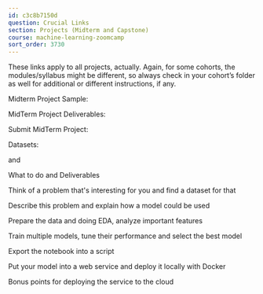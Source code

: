 ```yaml
---
id: c3c8b7150d
question: Crucial Links
section: Projects (Midterm and Capstone)
course: machine-learning-zoomcamp
sort_order: 3730
---
```


These links apply to all projects, actually. Again, for some cohorts, the modules/syllabus might be different, so always check in your cohort’s folder as well for additional or different instructions, if any.

Midterm Project Sample:

MidTerm Project Deliverables:

Submit MidTerm Project:

Datasets:

and

What to do and Deliverables

Think of a problem that's interesting for you and find a dataset for that

Describe this problem and explain how a model could be used

Prepare the data and doing EDA, analyze important features

Train multiple models, tune their performance and select the best model

Export the notebook into a script

Put your model into a web service and deploy it locally with Docker

Bonus points for deploying the service to the cloud


